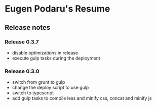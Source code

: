 # Eugen Podaru's Resume

## Release notes

### Release 0.3.7
 - disable optimizations in release
 - execute gulp tasks during the deployment

### Release 0.3.0
 - switch from grunt to gulp
 - change the deploy script to use gulp
 - switch to typescript
 - add gulp tasks to compile less and minify css, concat and minify js